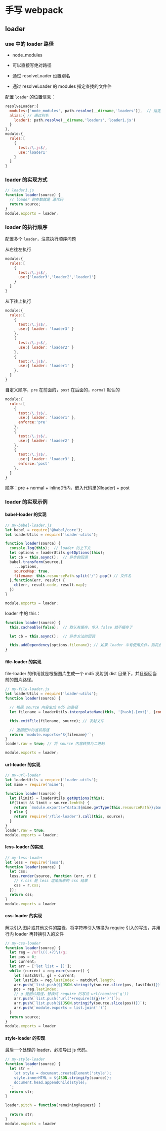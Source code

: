 # 手写 webpack

## loader 

### use 中的 loader 路径

- node_modules

- 可以直接写绝对路径

- 通过 resolveLoader 设置别名

- 通过 resolveLoader 的 modules 指定查找的文件件

配置 `loader` 的位置信息：

```js
resolveLoader:{
  modules:['node_modules', path.resolve(__dirname,'loaders')],  // 指定查找的文件夹
  alias:{ // 通过别名
    loader1: path.resolve(__dirname,'loaders','loader1.js')
  }
},
module:{
  rules:[
    {
      test:/\.js$/,
      use:'loader1'
    }
  ]
}
```

### loader 的实现方式

```js
// loader1.js
function loader(source) {
  // loader 的参数就是 源代码
  return source;
}
module.exports = loader;
```

### loader 的执行顺序

配置多个 `loader`，注意执行顺序问题

从右往左执行

```js
module:{
  rules:[
    {
      test:/\.js$/,
      use:['loader3','loader2','loader1']
    }
  ]
}
```

从下往上执行

```js
module:{
  rules:[
    {
      test:/\.js$/,
      use:{ loader: 'loader3' }
    },
    {
      test:/\.js$/,
      use:{ loader: 'loader2' }
    },
    {
      test:/\.js$/,
      use:{ loader: 'loader1' }
    },
  ]
}
```

自定义顺序，`pre` 在前面的，`post` 在后面的，`normal` 默认的

```js
module:{
  rules:[
    {
      test:/\.js$/,
      use:{ loader: 'loader1' },
      enforce:'pre'
    },
    {
      test:/\.js$/,
      use:{ loader: 'loader2' }
    },
    {
      test:/\.js$/,
      use:{ loader: 'loader3' },
      enforce:'post'
    },
  ]
}
```

顺序：pre + normal + inline(行内，嵌入代码里的loader) + post

### loader 的实现示例

#### babel-loader 的实现

```js
// my-babel-loader.js
let babel = require('@babel/core');
let loaderUtils = require('loader-utils');

function loader(source) {
  console.log(this);  // loader 的上下文
  let options = loaderUtils.getOptions(this);
  let cb = this.async();  // 异步的回调
  babel.transform(source,{
    ...options,
    sourceMap: true,
    filename: this.resourcePath.split('/').pop() // 文件名
  },function(err, result) {
    cb(err, result.code, result.map);
  })
}

module.exports = loader;
```

loader 中的 this：

```js
function loader(source) {
  this.cacheable(false);  // 默认有缓存，传入 false 就不缓存了

  let cb = this.async();  // 异步方法的回调

  this.addDependency(options.filename); // 如果 loader 中有使用文件，则将此文件加入依赖中，即可通过 watch 实时监听文件的改变，实现重新打包的功能
}
```

#### file-loader 的实现

file-loader 的作用就是根据图片生成一个 md5 发射到 dist 目录下，并且返回当前的图片路径。

```js
// my-file-loader.js
let loaderUtils = require('loader-utils');
function loader(source) {

  // 根据 source 内容生成 md5 的路径
  let filename = loaderUtils.interpolateName(this, '[hash].[ext]', {content: source});

  this.emitFile(filename, source); // 发射文件

  // 返回图片的当前路径
  return `module.exports='${filename}'`;
}
loader.raw = true; // 将 source 内容转换为二进制

module.exports = loader;
```

#### url-loader 的实现

```js
// my-url-loader
let loaderUtils = require('loader-utils');
let mime = require('mime');

function loader(source) {
  let {limit} = loaderUtils.getOptions(this);
  if(limit && limit > source.lenhth) {
    return `module.exports="data:${mime.getType(this.resourcePath)};base64,${source.toString('base64')}"`
  } else {
    return require('/file-loader').call(this, source);
  }
}
loader.raw = true;
module.exports = loader;
```

#### less-loader 的实现

```js
// my-less-loader
let less = require('less');
function loader(source) {
  let css;
  less.render(source, function (err, r) {
    // r.css 是 less 渲染出来的 css 结果
    css = r.css;
  });
  return css;
}
module.exports = loader
```

#### css-loader 的实现

解决引入图片或其他文件的路径，将字符串引入转换为 require 引入的写法，并用行内 loader 再转换引入的文件

```js
// my-css-loader
function loader(source) {
  let reg = /url\((.+?)\)/g;
  let pos = 0;
  let current;
  let arr = ['let list = []'];
  while (current = reg.exec(source)) {
    let [matchUrl, g] = current;
    let lastIdx = reg.lastIndex - matchUrl.length;
    arr.push(`list.push(${JSON.stringify(source.slice(pos, lastIdx))})`);
    pos = reg.lastIndex;
    // g 是图片路径，替换成 require 的写法 url(require('g'))
    arr.push(`list.push('url('+require(${g})+')')`);
    arr.push(`list.push(${JSON.stringify(source.slice(pos))})`);
    arr.push(`module.exports = list.join('')`)
  }
  return source;
}
module.exports = loader
```


#### style-loader 的实现

最后一个处理的 loader，必须导出 js 代码。

```js
// my-style-loader
function loader(source) {
  let str = `
    let style = document.createElement('style');
    style.innerHTML = ${JSON.stringify(source)};
    document.head.appendChild(style);
  `;
  return str;
}

loader.pitch = function(remainingRequest) {
  
  return str;
}
module.exports = loader
```

